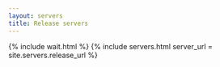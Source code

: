 ```yaml
---
layout: servers
title: Release servers
---
```


{% include wait.html %}
{% include servers.html server_url = site.servers.release_url %}
